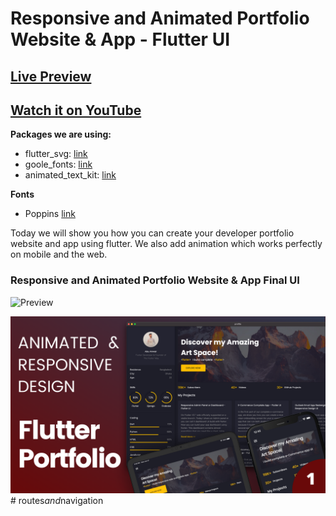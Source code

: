 # Responsive and Animated Portfolio Website & App - Flutter UI

## [Live Preview](https://abuanwar072.github.io/profile/#/)

## [Watch it on YouTube](https://youtu.be/G_ZIJseX6AU)

**Packages we are using:**

- flutter_svg: [link](https://pub.dev/packages/flutter_svg)
- goole_fonts: [link](https://pub.dev/packages/google_fonts)
- animated_text_kit: [link](https://pub.dev/packages/animated_text_kit)

**Fonts**

- Poppins [link](https://fonts.google.com/specimen/Poppins)

Today we will show you how you can create your developer portfolio website and app using flutter. We also add animation which works perfectly on mobile and the web. 

### Responsive and Animated Portfolio Website & App Final UI

![Preview](/gif.gif)

![App UI](/ui.png)
#   r o u t e s _ a n d _ n a v i g a t i o n 
 
 